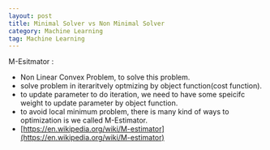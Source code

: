 ```yaml
---
layout: post
title: Minimal Solver vs Non Minimal Solver
category: Machine Learning
tag: Machine Learning
---
```


M-Esitmator :

- Non Linear Convex Problem, to solve this problem.
- solve problem in iteraritvely optmizing by object function(cost function).
- to update parameter to do iteration, we need to have some speicifc weight to update parameter by object function.
- to avoid local minimum problem, there is many kind of ways to optimization is we called M-Estimator.
- [https://en.wikipedia.org/wiki/M-estimator](https://en.wikipedia.org/wiki/M-estimator)
